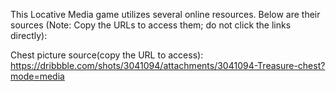 This Locative Media game utilizes several online resources. Below are their sources (Note: Copy the URLs to access them; do not click the links directly):

Chest picture source(copy the URL to access): https://dribbble.com/shots/3041094/attachments/3041094-Treasure-chest?mode=media

